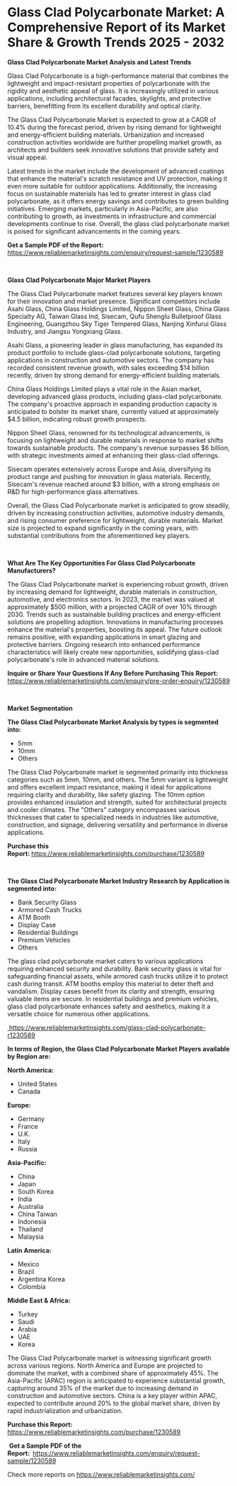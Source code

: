 <p><h1>Glass Clad Polycarbonate Market: A Comprehensive Report of its Market Share & Growth Trends 2025 - 2032</h1></p><p><strong>Glass Clad Polycarbonate Market Analysis and Latest Trends</strong></p>
<p><p>Glass Clad Polycarbonate is a high-performance material that combines the lightweight and impact-resistant properties of polycarbonate with the rigidity and aesthetic appeal of glass. It is increasingly utilized in various applications, including architectural facades, skylights, and protective barriers, benefitting from its excellent durability and optical clarity. </p><p>The Glass Clad Polycarbonate Market is expected to grow at a CAGR of 10.4% during the forecast period, driven by rising demand for lightweight and energy-efficient building materials. Urbanization and increased construction activities worldwide are further propelling market growth, as architects and builders seek innovative solutions that provide safety and visual appeal. </p><p>Latest trends in the market include the development of advanced coatings that enhance the material's scratch resistance and UV protection, making it even more suitable for outdoor applications. Additionally, the increasing focus on sustainable materials has led to greater interest in glass clad polycarbonate, as it offers energy savings and contributes to green building initiatives. Emerging markets, particularly in Asia-Pacific, are also contributing to growth, as investments in infrastructure and commercial developments continue to rise. Overall, the glass clad polycarbonate market is poised for significant advancements in the coming years.</p></p>
<p><strong>Get a Sample PDF of the Report:&nbsp;</strong> <a href="https://www.reliablemarketinsights.com/enquiry/request-sample/1230589?utm_campaign=3274&utm_medium=2&utm_source=Github&utm_content=ia&utm_term=01042025&utm_id=glass-clad-polycarbonate">https://www.reliablemarketinsights.com/enquiry/request-sample/1230589</a></p>
<p>&nbsp;</p>
<p><strong>Glass Clad Polycarbonate Major Market Players</strong></p>
<p><p>The Glass Clad Polycarbonate market features several key players known for their innovation and market presence. Significant competitors include Asahi Glass, China Glass Holdings Limited, Nippon Sheet Glass, China Glass Specialty AG, Taiwan Glass Ind, Sisecam, Qufu Shenglu Bulletproof Glass Engineering, Guangzhou Sky Tiger Tempered Glass, Nanjing Xinfurui Glass Industry, and Jiangsu Yongxiang Glass.</p><p>Asahi Glass, a pioneering leader in glass manufacturing, has expanded its product portfolio to include glass-clad polycarbonate solutions, targeting applications in construction and automotive sectors. The company has recorded consistent revenue growth, with sales exceeding $14 billion recently, driven by strong demand for energy-efficient building materials.</p><p>China Glass Holdings Limited plays a vital role in the Asian market, developing advanced glass products, including glass-clad polycarbonate. The company's proactive approach in expanding production capacity is anticipated to bolster its market share, currently valued at approximately $4.5 billion, indicating robust growth prospects.</p><p>Nippon Sheet Glass, renowned for its technological advancements, is focusing on lightweight and durable materials in response to market shifts towards sustainable products. The company's revenue surpasses $6 billion, with strategic investments aimed at enhancing their glass-clad offerings.</p><p>Sisecam operates extensively across Europe and Asia, diversifying its product range and pushing for innovation in glass materials. Recently, Sisecam's revenue reached around $3 billion, with a strong emphasis on R&D for high-performance glass alternatives.</p><p>Overall, the Glass Clad Polycarbonate market is anticipated to grow steadily, driven by increasing construction activities, automotive industry demands, and rising consumer preference for lightweight, durable materials. Market size is projected to expand significantly in the coming years, with substantial contributions from the aforementioned key players.</p></p>
<p>&nbsp;</p>
<p><strong>What Are The Key Opportunities For Glass Clad Polycarbonate Manufacturers?</strong></p>
<p><p>The Glass Clad Polycarbonate market is experiencing robust growth, driven by increasing demand for lightweight, durable materials in construction, automotive, and electronics sectors. In 2023, the market was valued at approximately $500 million, with a projected CAGR of over 10% through 2030. Trends such as sustainable building practices and energy-efficient solutions are propelling adoption. Innovations in manufacturing processes enhance the material's properties, boosting its appeal. The future outlook remains positive, with expanding applications in smart glazing and protective barriers. Ongoing research into enhanced performance characteristics will likely create new opportunities, solidifying glass-clad polycarbonate's role in advanced material solutions.</p></p>
<p><strong>Inquire or Share Your Questions If Any Before Purchasing This Report:</strong> <a href="https://www.reliablemarketinsights.com/enquiry/pre-order-enquiry/1230589?utm_campaign=3274&utm_medium=2&utm_source=Github&utm_content=ia&utm_term=01042025&utm_id=glass-clad-polycarbonate">https://www.reliablemarketinsights.com/enquiry/pre-order-enquiry/1230589</a></p>
<p>&nbsp;</p>
<p><strong>Market Segmentation</strong></p>
<p><strong>The Glass Clad Polycarbonate Market Analysis by types is segmented into:</strong></p>
<p><ul><li>5mm</li><li>10mm</li><li>Others</li></ul></p>
<p><p>The Glass Clad Polycarbonate market is segmented primarily into thickness categories such as 5mm, 10mm, and others. The 5mm variant is lightweight and offers excellent impact resistance, making it ideal for applications requiring clarity and durability, like safety glazing. The 10mm option provides enhanced insulation and strength, suited for architectural projects and cooler climates. The "Others" category encompasses various thicknesses that cater to specialized needs in industries like automotive, construction, and signage, delivering versatility and performance in diverse applications.</p></p>
<p><strong>Purchase this Report:&nbsp;</strong><a href="https://www.reliablemarketinsights.com/purchase/1230589?utm_campaign=3274&utm_medium=2&utm_source=Github&utm_content=ia&utm_term=01042025&utm_id=glass-clad-polycarbonate">https://www.reliablemarketinsights.com/purchase/1230589</a></p>
<p>&nbsp;</p>
<p><strong>The Glass Clad Polycarbonate Market Industry Research by Application is segmented into:</strong></p>
<p><ul><li>Bank Security Glass</li><li>Armored Cash Trucks</li><li>ATM Booth</li><li>Display Case</li><li>Residential Buildings</li><li>Premium Vehicles</li><li>Others</li></ul></p>
<p><p>The glass clad polycarbonate market caters to various applications requiring enhanced security and durability. Bank security glass is vital for safeguarding financial assets, while armored cash trucks utilize it to protect cash during transit. ATM booths employ this material to deter theft and vandalism. Display cases benefit from its clarity and strength, ensuring valuable items are secure. In residential buildings and premium vehicles, glass clad polycarbonate enhances safety and aesthetics, making it a versatile choice for numerous other applications.</p></p>
<p><a href="https://www.reliablemarketinsights.com/glass-clad-polycarbonate-r1230589?utm_campaign=3274&utm_medium=2&utm_source=Github&utm_content=ia&utm_term=01042025&utm_id=glass-clad-polycarbonate">&nbsp;https://www.reliablemarketinsights.com/glass-clad-polycarbonate-r1230589</a></p>
<p><strong>In terms of Region, the Glass Clad Polycarbonate Market Players available by Region are:</strong></p>
<p>
    <p> <strong> North America: </strong>
        <ul>
            <li>United States</li>
            <li>Canada</li>
        </ul>
        </p> 
    <p> <strong> Europe: </strong>
        <ul>
            <li>Germany</li>
            <li>France</li>
            <li>U.K.</li>
            <li>Italy</li>
            <li>Russia</li>
        </ul>
        </p> 
    <p> <strong> Asia-Pacific: </strong>
        <ul>
            <li>China</li>
            <li>Japan</li>
            <li>South Korea</li>
            <li>India</li>
            <li>Australia</li>
            <li>China Taiwan</li>
            <li>Indonesia</li>
            <li>Thailand</li>
            <li>Malaysia</li>
        </ul>
        </p> 
    <p> <strong> Latin America: </strong>
        <ul>
            <li>Mexico</li>
            <li>Brazil</li>
            <li>Argentina Korea</li>
            <li>Colombia</li>
        </ul>
        </p> 
    <p> <strong> Middle East & Africa: </strong>
        <ul>
            <li>Turkey</li>
            <li>Saudi</li>
            <li>Arabia</li>
            <li>UAE</li>
            <li>Korea</li>
        </ul>
    </p>
    </p>
<p><p>The Glass Clad Polycarbonate market is witnessing significant growth across various regions. North America and Europe are projected to dominate the market, with a combined share of approximately 45%. The Asia-Pacific (APAC) region is anticipated to experience substantial growth, capturing around 35% of the market due to increasing demand in construction and automotive sectors. China is a key player within APAC, expected to contribute around 20% to the global market share, driven by rapid industrialization and urbanization.</p></p>
<p><strong>Purchase this Report: </strong><a href="https://www.reliablemarketinsights.com/purchase/1230589?utm_campaign=3274&utm_medium=2&utm_source=Github&utm_content=ia&utm_term=01042025&utm_id=glass-clad-polycarbonate">https://www.reliablemarketinsights.com/purchase/1230589</a></p>
<p>&nbsp;<strong>Get a Sample PDF of the Report:&nbsp;&nbsp;</strong><a href="https://www.reliablemarketinsights.com/enquiry/request-sample/1230589?utm_campaign=3274&utm_medium=2&utm_source=Github&utm_content=ia&utm_term=01042025&utm_id=glass-clad-polycarbonate">https://www.reliablemarketinsights.com/enquiry/request-sample/1230589</a></p>
<p><strong></strong></p>
<p>Check more reports on <a href="https://www.reliablemarketinsights.com/?utm_campaign=3274&utm_medium=2&utm_source=Github&utm_content=ia&utm_term=01042025&utm_id=glass-clad-polycarbonate">https://www.reliablemarketinsights.com/</a></p>